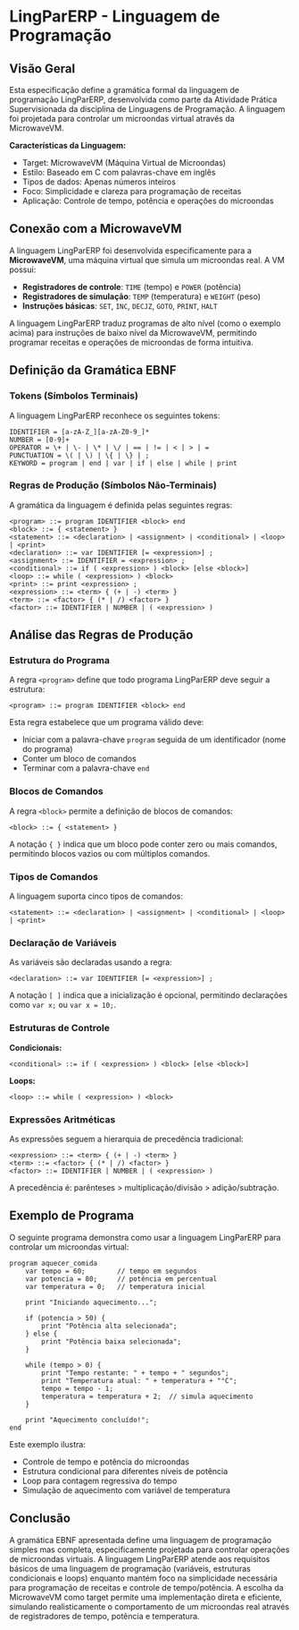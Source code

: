 # LingParERP - Linguagem de Programação

## Visão Geral

Esta especificação define a gramática formal da linguagem de programação LingParERP, desenvolvida como parte da Atividade Prática Supervisionada da disciplina de Linguagens de Programação. A linguagem foi projetada para controlar um microondas virtual através da MicrowaveVM.

**Características da Linguagem:**
- Target: MicrowaveVM (Máquina Virtual de Microondas)
- Estilo: Baseado em C com palavras-chave em inglês
- Tipos de dados: Apenas números inteiros
- Foco: Simplicidade e clareza para programação de receitas
- Aplicação: Controle de tempo, potência e operações do microondas

## Conexão com a MicrowaveVM

A linguagem LingParERP foi desenvolvida especificamente para a **MicrowaveVM**, uma máquina virtual que simula um microondas real. A VM possui:

- **Registradores de controle**: `TIME` (tempo) e `POWER` (potência)
- **Registradores de simulação**: `TEMP` (temperatura) e `WEIGHT` (peso)
- **Instruções básicas**: `SET`, `INC`, `DECJZ`, `GOTO`, `PRINT`, `HALT`

A linguagem LingParERP traduz programas de alto nível (como o exemplo acima) para instruções de baixo nível da MicrowaveVM, permitindo programar receitas e operações de microondas de forma intuitiva.

## Definição da Gramática EBNF

### Tokens (Símbolos Terminais)

A linguagem LingParERP reconhece os seguintes tokens:

```
IDENTIFIER = [a-zA-Z_][a-zA-Z0-9_]*
NUMBER = [0-9]+
OPERATOR = \+ | \- | \* | \/ | == | != | < | > | =
PUNCTUATION = \( | \) | \{ | \} | ;
KEYWORD = program | end | var | if | else | while | print
```

### Regras de Produção (Símbolos Não-Terminais)

A gramática da linguagem é definida pelas seguintes regras:

```
<program> ::= program IDENTIFIER <block> end
<block> ::= { <statement> }
<statement> ::= <declaration> | <assignment> | <conditional> | <loop> | <print>
<declaration> ::= var IDENTIFIER [= <expression>] ;
<assignment> ::= IDENTIFIER = <expression> ;
<conditional> ::= if ( <expression> ) <block> [else <block>]
<loop> ::= while ( <expression> ) <block>
<print> ::= print <expression> ;
<expression> ::= <term> { (+ | -) <term> }
<term> ::= <factor> { (* | /) <factor> }
<factor> ::= IDENTIFIER | NUMBER | ( <expression> )
```

## Análise das Regras de Produção

### Estrutura do Programa

A regra `<program>` define que todo programa LingParERP deve seguir a estrutura:
```
<program> ::= program IDENTIFIER <block> end
```

Esta regra estabelece que um programa válido deve:
- Iniciar com a palavra-chave `program` seguida de um identificador (nome do programa)
- Conter um bloco de comandos
- Terminar com a palavra-chave `end`

### Blocos de Comandos

A regra `<block>` permite a definição de blocos de comandos:
```
<block> ::= { <statement> }
```

A notação `{ }` indica que um bloco pode conter zero ou mais comandos, permitindo blocos vazios ou com múltiplos comandos.

### Tipos de Comandos

A linguagem suporta cinco tipos de comandos:
```
<statement> ::= <declaration> | <assignment> | <conditional> | <loop> | <print>
```

### Declaração de Variáveis

As variáveis são declaradas usando a regra:
```
<declaration> ::= var IDENTIFIER [= <expression>] ;
```

A notação `[ ]` indica que a inicialização é opcional, permitindo declarações como `var x;` ou `var x = 10;`.

### Estruturas de Controle

**Condicionais:**
```
<conditional> ::= if ( <expression> ) <block> [else <block>]
```

**Loops:**
```
<loop> ::= while ( <expression> ) <block>
```

### Expressões Aritméticas

As expressões seguem a hierarquia de precedência tradicional:
```
<expression> ::= <term> { (+ | -) <term> }
<term> ::= <factor> { (* | /) <factor> }
<factor> ::= IDENTIFIER | NUMBER | ( <expression> )
```

A precedência é: parênteses > multiplicação/divisão > adição/subtração.

## Exemplo de Programa

O seguinte programa demonstra como usar a linguagem LingParERP para controlar um microondas virtual:

```lingpar
program aquecer_comida
    var tempo = 60;        // tempo em segundos
    var potencia = 80;     // potência em percentual
    var temperatura = 0;   // temperatura inicial
    
    print "Iniciando aquecimento...";
    
    if (potencia > 50) {
        print "Potência alta selecionada";
    } else {
        print "Potência baixa selecionada";
    }
    
    while (tempo > 0) {
        print "Tempo restante: " + tempo + " segundos";
        print "Temperatura atual: " + temperatura + "°C";
        tempo = tempo - 1;
        temperatura = temperatura + 2;  // simula aquecimento
    }
    
    print "Aquecimento concluído!";
end
```

Este exemplo ilustra:
- Controle de tempo e potência do microondas
- Estrutura condicional para diferentes níveis de potência
- Loop para contagem regressiva do tempo
- Simulação de aquecimento com variável de temperatura

## Conclusão

A gramática EBNF apresentada define uma linguagem de programação simples mas completa, especificamente projetada para controlar operações de microondas virtuais. A linguagem LingParERP atende aos requisitos básicos de uma linguagem de programação (variáveis, estruturas condicionais e loops) enquanto mantém foco na simplicidade necessária para programação de receitas e controle de tempo/potência. A escolha da MicrowaveVM como target permite uma implementação direta e eficiente, simulando realisticamente o comportamento de um microondas real através de registradores de tempo, potência e temperatura.
